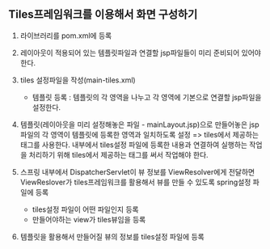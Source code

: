 ## Tiles프레임워크를 이용해서 화면 구성하기

1. 라이브러리를 pom.xml에 등록

2. 레이아웃이 적용되어 있는 템플릿파일과 연결할 jsp파일들이 미리 준비되어 있어야 한다.

3. tiles 설정파일을 작성(main-tiles.xml)

   - 템플릿 등록 : 템플릿의 각 영역을 나누고 각 영역에 기본으로 연결할 jsp파일을 설정한다.

     <tiles-definitions>
     	<!-- 템플릿 등록 -->
     	<definition name="mainTemplate" template="/WEBINF/template/mainLayout.jsp">
     		<put-attribute name="top" value="/WEB-INF/template/top.jsp"/>
     		<put-attribute name="content" value="/WEB-INF/template/content.jsp"/>
     		<put-attribute name="menu" value="/WEB-INF/menu/spring_jdbc.jsp"/>
     	</definition>
     </tiles-definitions>

4. 템플릿(레이아웃을 미리 설정해놓은 파일 - mainLayout.jsp)으로 만들어놓은 jsp파일의 각 영역이 템플릿에 등록한 영역과 일치하도록 설정 => tiles에서 제공하는 태그를 사용한다. 내부에서 tiles설정 파일에 등록한 내용과 연결하여 실행하는 작업을 처리하기 위해 tiles에서 제공하는 태그를 써서 작업해야 한다.

5. 스프링 내부에서 DispatcherServlet이 뷰 정보를 ViewResolver에게 전달하면 ViewReslover가 tiles프레임워크를 활용해서 뷰를 만들 수 있도록 spring설정 파일에 등록

   - tiles설정 파일이 어떤 파일인지 등록
   - 만들어야하는 view가 tiles뷰임을 등록

6. 템플릿을 활용해서 만들어질 뷰의 정보를 tiles설정 파일에 등록

